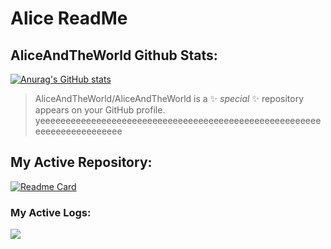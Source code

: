 # Alice ReadMe

## AliceAndTheWorld Github Stats:
[![Anurag's GitHub stats](https://github-readme-stats.vercel.app/api?username=AliceAndTheWorld&theme=synthwave)](https://github.com/AliceAndTheWorld)
<br>
> AliceAndTheWorld/AliceAndTheWorld is a ✨ _special_ ✨ repository  appears on your GitHub profile.
yeeeeeeeeeeeeeeeeeeeeeeeeeeeeeeeeeeeeeeeeeeeeeeeeeeeeeeeeeeeeeeeeeeeeeeee


## My Active Repository:
[![Readme Card](https://github-readme-stats.vercel.app/api/pin/?username=AnsdoShip&repo=AlicePD&theme=synthwave)](https://github.com/AnsdoShip/AlicePD)

### My Active Logs:
<img src="https://activity-graph.herokuapp.com/graph?username=AliceAndTheWorld&theme=github&bg_color=ffffff&color=000000&point=000000" />
